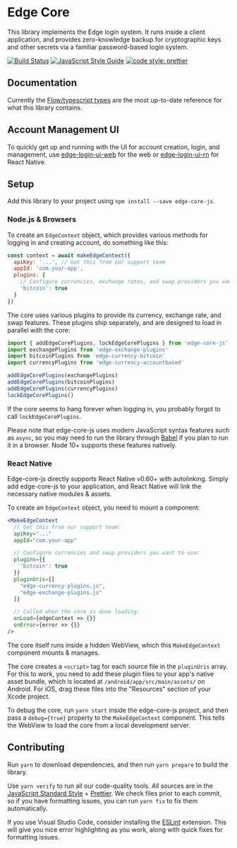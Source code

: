 # Edge Core

This library implements the Edge login system. It runs inside a client application, and provides zero-knowledge backup for cryptographic keys and other secrets via a familiar password-based login system.

[![Build Status](https://travis-ci.com/EdgeApp/edge-core-js.svg?branch=master)](https://travis-ci.com/EdgeApp/edge-core-js)
[![JavaScript Style Guide](https://img.shields.io/badge/code_style-standard-brightgreen.svg)](https://standardjs.com)
[![code style: prettier](https://img.shields.io/badge/code_style-prettier-ff69b4.svg?style=flat-square)](https://github.com/prettier/prettier)

## Documentation

Currently the [Flow/typescript types](./src/types/types.js) are the most up-to-date reference for what this library contains.

## Account Management UI

To quickly get up and running with the UI for account creation, login, and management, use [edge-login-ui-web](https://github.com/EdgeApp/edge-login-ui/tree/develop/packages/edge-login-ui-web) for the web or [edge-login-ui-rn](https://github.com/EdgeApp/edge-login-ui/tree/develop/packages/edge-login-ui-rn) for React Native.

## Setup

Add this library to your project using `npm install --save edge-core-js`.

### Node.js & Browsers

To create an `EdgeContext` object, which provides various methods for logging in and creating account, do something like this:

```javascript
const context = await makeEdgeContext({
  apiKey: '...', // Get this from our support team
  appId: 'com.your-app',
  plugins: {
    // Configure currencies, exchange rates, and swap providers you want to use:
    'bitcoin': true
  }
})
```

The core uses various plugins to provide its currency, exchange rate, and swap features. These plugins ship separately, and are designed to load in parallel with the core:

```js
import { addEdgeCorePlugins, lockEdgeCorePlugins } from 'edge-core-js'
import exchangePlugins from 'edge-exchange-plugins'
import bitcoinPlugins from 'edge-currency-bitcoin'
import currencyPlugins from 'edge-currency-accountbased'

addEdgeCorePlugins(exchangePlugins)
addEdgeCorePlugins(bitcoinPlugins)
addEdgeCorePlugins(currencyPlugins)
lockEdgeCorePlugins()
```

If the core seems to hang forever when logging in, you probably forgot to call `lockEdgeCorePlugins`.

Please note that edge-core-js uses modern JavaScript syntax features such as `async`, so you may need to run the library through [Babel](https://babeljs.io/) if you plan to run it in a browser. Node 10+ supports these features natively.

### React Native

Edge-core-js directly supports React Native v0.60+ with autolinking. Simply add edge-core-js to your application, and React Native will link the necessary native modules & assets.

To create an `EdgeContext` object, you need to mount a component:

```jsx
<MakeEdgeContext
  // Get this from our support team:
  apiKey="..."
  appId="com.your-app"

  // Configure currencies and swap providers you want to use:
  plugins={{
    'bitcoin': true
  }}
  pluginUris={[
    "edge-currency-plugins.js",
    "edge-exchange-plugins.js"
  ]}

  // Called when the core is done loading:
  onLoad={edgeContext => {}}
  onError={error => {}}
/>
```

The core itself runs inside a hidden WebView, which this `MakeEdgeContext` component mounts & manages.

The core creates a `<script>` tag for each source file in the `pluginUris` array. For this to work, you need to add these plugin files to your app's native asset bundle, which is located at `/android/app/src/main/assets/` on Android. For iOS, drag these files into the "Resources" section of your Xcode project.

To debug the core, run `yarn start` inside the edge-core-js project, and then pass a `debug={true}` property to the `MakeEdgeContext` component. This tells the WebView to load the core from a local development server.

## Contributing

Run `yarn` to download dependencies, and then run `yarn prepare` to build the library.

Use `yarn verify` to run all our code-quality tools. All sources are in the [JavaScript Standard Style](http://standardjs.com/) + [Prettier](https://prettier.io/). We check files prior to each commit, so if you have formatting issues, you can run `yarn fix` to fix them automatically.

If you use Visual Studio Code, consider installing the [ESLint](https://marketplace.visualstudio.com/items?itemName=dbaeumer.vscode-eslint) extension. This will give you nice error highlighting as you work, along with quick fixes for formatting issues.
